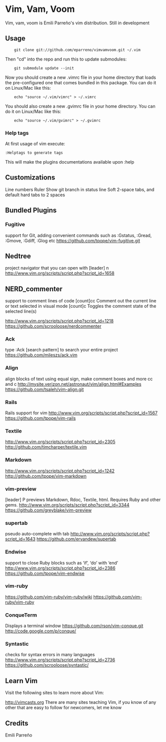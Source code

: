 # Vim, Vam, Voom

Vim, vam, voom is Emili Parreño's vim distribution. Still in development

## Usage

		git clone git://github.com/eparreno/vimvamvoom.git ~/.vim

Then "cd" into the repo and run this to update submodules:

		git submodule update --init
		
Now you should create a new .vimrc file in your home directory that
loads the pre-configured one that comes bundled in this package. You can do it
on Linux/Mac like this:

		echo "source ~/.vim/vimrc" > ~/.vimrc
	
You should also create a new .gvimrc file in your home directory. You can do 
it on Linux/Mac like this:

		echo "source ~/.vim/gvimrc" > ~/.gvimrc
		

### Help tags

At first usage of vim execute:
	
	:Helptags to generate tags

This will make the plugins documentations available upon :help

## Customizations
Line numbers
Ruler
Show git branch in status line
Soft 2-space tabs, and default hard tabs to 2 spaces

## Bundled Plugins

### Fugitive

support for Git, adding convenient commands such as :Gstatus, :Gread, :Gmove, :Gdiff, :Glog etc
https://github.com/tpope/vim-fugitive.git

## Nedtree

project navigator that you can open with [leader] n
http://www.vim.org/scripts/script.php?script_id=1658

## NERD_commenter

support to comment lines of code
[count]<leader>cc 
Comment out the current line or text selected in visual mode
[count]<leader>c<space>
Toggles the comment state of the selected line(s)

	
http://www.vim.org/scripts/script.php?script_id=1218
https://github.com/scrooloose/nerdcommenter

### Ack

type :Ack [search pattern] to search your entire project
https://github.com/mileszs/ack.vim

### Align

align blocks of text using equal sign, make comment boxes and more
<leader>cc and <leader>c<space>
http://mysite.verizon.net/astronaut/vim/align.html#Examples
https://github.com/tsaleh/vim-align.git


### Rails

Rails support for vim
http://www.vim.org/scripts/script.php?script_id=1567
https://github.com/tpope/vim-rails

### Textile

http://www.vim.org/scripts/script.php?script_id=2305
http://github.com/timcharper/textile.vim

### Markdown

http://www.vim.org/scripts/script.php?script_id=1242
http://github.com/tpope/vim-markdown

### vim-preview

[leader] P previews Markdown, Rdoc, Textile, html. Requires Ruby and other gems.
http://www.vim.org/scripts/script.php?script_id=3344
https://github.com/greyblake/vim-preview

### supertab

pseudo auto-complete with tab
http://www.vim.org/scripts/script.php?script_id=1643
https://github.com/ervandew/supertab

### Endwise

support to close Ruby blocks such as ‘if’, ‘do’ with ‘end’
http://www.vim.org/scripts/script.php?script_id=2386
https://github.com/tpope/vim-endwise

### vim-ruby

https://github.com/vim-ruby/vim-ruby/wiki
https://github.com/vim-ruby/vim-ruby

### ConqueTerm

<C-e> Displays a terminal window
https://github.com/rson/vim-conque.git
http://code.google.com/p/conque/

### Syntastic

checks for syntax errors in many languages
http://www.vim.org/scripts/script.php?script_id=2736
https://github.com/scrooloose/syntastic/

## Learn Vim

Visit the following sites to learn more about Vim:

http://vimcasts.org
There are many sites teaching Vim, if you know of any other that are easy
to follow for newcomers, let me know

## Credits

Emili Parreño
